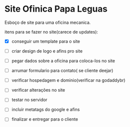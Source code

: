 # Site Ofinica Papa Leguas
Esboço de site para uma oficina mecanica.

itens para se fazer no site(carece de updates):
- [X] conseguir um template para o site
- [ ] criar design de logo e afins pro site
- [ ] pegar dados sobre a oficina para coloca-los no site
- [ ] arrumar formulario para contato( se cliente deejar)
- [ ] verificar hospedagem e dominio(verificar na godaddybr)
- [ ] verificar alterações no site
- [ ] testar no servidor
- [ ] incluir metatags do google e afins
- [ ] finalizar e entregar para o cliente


